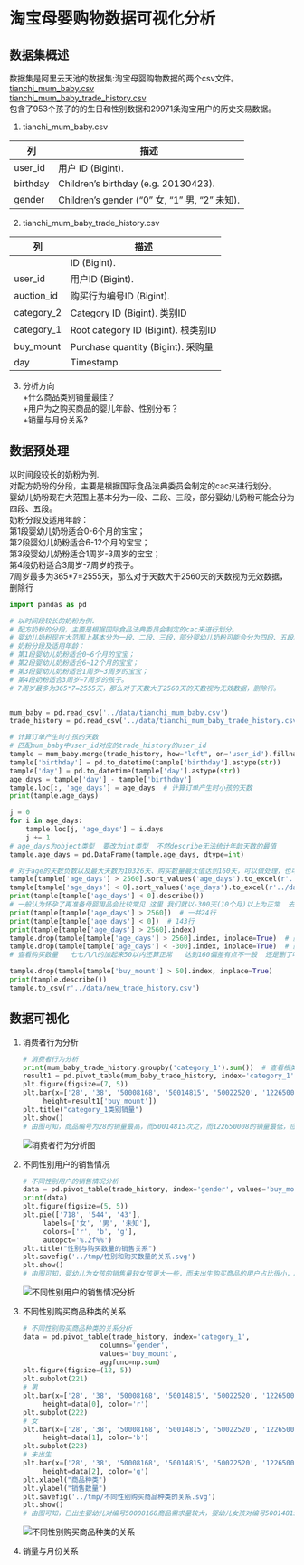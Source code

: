 # 淘宝母婴购物数据可视化分析
## 数据集概述
数据集是阿里云天池的数据集:淘宝母婴购物数据的两个csv文件。  
[tianchi_mum_baby.csv](https://github.com/YukaKazemi/taobao-mum-baby/blob/master/data/tianchi_mum_baby.csv)  
[tianchi_mum_baby_trade_history.csv](https://github.com/YukaKazemi/taobao-mum-baby/blob/master/data/tianchi_mum_baby_trade_history.csv)  
包含了953个孩子的的生日和性别数据和29971条淘宝用户的历史交易数据。   
1. tianchi_mum_baby.csv  

| 列 | 描述 |
| ------ | ------ |  
| user_id | 用户 ID (Bigint). |  
| birthday | Children’s birthday (e.g. 20130423). |  
| gender | Children’s gender (“0” 女, “1” 男, “2” 未知). |  

2. tianchi_mum_baby_trade_history.csv

| 列 | 描述 |
| ------ | ------ |  
|  | ID (Bigint). |  
| user_id | 用户ID (Bigint). |  
| auction_id | 购买行为编号ID (Bigint). |
| category_2 | Category ID (Bigint). 类别ID |
| category_1 | Root category ID (Bigint). 根类别ID |
| buy_mount | Purchase quantity (Bigint). 采购量 |
| day | Timestamp. |    
  
3. 分析方向  
+什么商品类别销量最佳？  
+用户为之购买商品的婴儿年龄、性别分布？  
+销量与月份关系?

## 数据预处理  
以时间段较长的奶粉为例.  
对配方奶粉的分段，主要是根据国际食品法典委员会制定的cac来进行划分。  
婴幼儿奶粉现在大范围上基本分为一段、二段、三段，部分婴幼儿奶粉可能会分为四段、五段。  
奶粉分段及适用年龄：   
第1段婴幼儿奶粉适合0-6个月的宝宝；  
第2段婴幼儿奶粉适合6-12个月的宝宝；  
第3段婴幼儿奶粉适合1周岁-3周岁的宝宝；  
第4段奶粉适合3周岁-7周岁的孩子。  
7周岁最多为365*7=2555天，那么对于天数大于2560天的天数视为无效数据，删除行  
```  python
import pandas as pd

# 以时间段较长的奶粉为例.
# 配方奶粉的分段，主要是根据国际食品法典委员会制定的cac来进行划分。
# 婴幼儿奶粉现在大范围上基本分为一段、二段、三段，部分婴幼儿奶粉可能会分为四段、五段。
# 奶粉分段及适用年龄：
# 第1段婴幼儿奶粉适合0~6个月的宝宝；
# 第2段婴幼儿奶粉适合6~12个月的宝宝；
# 第3段婴幼儿奶粉适合1周岁~3周岁的宝宝；
# 第4段奶粉适合3周岁~7周岁的孩子。
# 7周岁最多为365*7=2555天，那么对于天数大于2560天的天数视为无效数据，删除行。


mum_baby = pd.read_csv('../data/tianchi_mum_baby.csv')
trade_history = pd.read_csv('../data/tianchi_mum_baby_trade_history.csv')

# 计算订单产生时小孩的天数
# 匹配mum_baby中user_id对应的trade_history的user_id
tample = mum_baby.merge(trade_history, how="left", on='user_id').fillna(0)
tample['birthday'] = pd.to_datetime(tample['birthday'].astype(str))
tample['day'] = pd.to_datetime(tample['day'].astype(str))
age_days = tample['day'] - tample['birthday']
tample.loc[:, 'age_days'] = age_days  # 计算订单产生时小孩的天数
print(tample.age_days)

j = 0
for i in age_days:
    tample.loc[j, 'age_days'] = i.days
    j += 1
# age_days为object类型  要改为int类型  不然describe无法统计年龄天数的最值
tample.age_days = pd.DataFrame(tample.age_days, dtype=int)

# 对于age的天数负数以及最大天数为10326天、购买数量最大值达到160天，可以做处理，也可以认为是正常数据不做处理
tample[tample['age_days'] > 2560].sort_values('age_days').to_excel(r'../data\age_days_gt7year.xlsx')
tample[tample['age_days'] < 0].sort_values('age_days').to_excel(r'../data/age_days_lt0year.xlsx')
print(tample[tample['age_days'] < 0].describe())
# 一般认为怀孕了再准备母婴用品会比较常见 这里 我们就以-300天(10个月)以上为正常  去掉低于-300天的购买数据
print(tample[tample['age_days'] > 2560])  # 一共24行
print(tample[tample['age_days'] < 0])  # 143行
print(tample[tample['age_days'] > 2560].index)
tample.drop(tample[tample['age_days'] > 2560].index, inplace=True)  # 删除大于2560天的行 在原始对象上修改
tample.drop(tample[tample['age_days'] < -300].index, inplace=True)  # 删除低于-300天的行
# 查看购买数量   七七八八的加起来50以内还算正常   达到160偏差有点不一般  还是删了吧

tample.drop(tample[tample['buy_mount'] > 50].index, inplace=True)
print(tample.describe())
tample.to_csv(r'../data/new_trade_history.csv')

```
## 数据可视化   
1. 消费者行为分析
   ``` python
   # 消费者行为分析
   print(mum_baby_trade_history.groupby('category_1').sum())  # 查看根类别category_1 #[6 rows x 7 columns]
   result1 = pd.pivot_table(mum_baby_trade_history, index='category_1', values='buy_mount', aggfunc=np.sum)
   plt.figure(figsize=(7, 5))
   plt.bar(x=['28', '38', '50008168', '50014815', '50022520', '122650008'],
        height=result1['buy_mount'])
   plt.title("category_1类别销量")
   plt.show()
   # 由图可知，商品编号为28的销量最高，而50014815次之，而122650008的销量最低，应对此现状提高或减少生产量或者加大宣传力度。
   
   ```

   ![消费者行为分析图](https://raw.githubusercontent.com/YukaKazemi/taobao-mum-baby/cb8b7eeafcb952a93efe45843f5d3a381bd69e3d/tmp/%E6%B6%88%E8%B4%B9%E8%80%85%E8%A1%8C%E4%B8%BA%E5%88%86%E6%9E%90.svg)
2. 不同性别用户的销售情况
   ``` python
   # 不同性别用户的销售情况分析
   data = pd.pivot_table(trade_history, index='gender', values='buy_mount', aggfunc=np.sum)
   print(data)
   plt.figure(figsize=(5, 5))
   plt.pie(['718', '544', '43'],
        labels=['女', '男', '未知'],
        colors=['r', 'b', 'g'],
        autopct='%.2f%%')
   plt.title("性别与购买数量的销售关系")
   plt.savefig('../tmp/性别和购买数量的关系.svg')
   plt.show()
   # 由图可知，婴幼儿为女孩的销售量较女孩更大一些，而未出生购买商品的用户占比很小，所以应该加大用户家婴幼儿是女孩的推广力度以及产品制造。
   ```

   ![不同性别用户的销售情况分析](https://raw.githubusercontent.com/YukaKazemi/taobao-mum-baby/836c1644490ea6d0cce8b3febc852be88ba5415e/tmp/%E6%80%A7%E5%88%AB%E5%92%8C%E8%B4%AD%E4%B9%B0%E6%95%B0%E9%87%8F%E7%9A%84%E5%85%B3%E7%B3%BB.svg)  
   
4. 不同性别购买商品种类的关系
   ``` python
   # 不同性别购买商品种类的关系分析
   data = pd.pivot_table(trade_history, index='category_1',
                      columns='gender',
                      values='buy_mount',
                      aggfunc=np.sum)
   plt.figure(figsize=(12, 5))
   plt.subplot(221)
   # 男
   plt.bar(x=['28', '38', '50008168', '50014815', '50022520', '122650008'],
        height=data[0], color='r')
   plt.subplot(222)
   # 女
   plt.bar(x=['28', '38', '50008168', '50014815', '50022520', '122650008'],
        height=data[1], color='b')
   plt.subplot(223)
   # 未出生
   plt.bar(x=['28', '38', '50008168', '50014815', '50022520', '122650008'],
        height=data[2], color='g')
   plt.xlabel("商品种类")
   plt.ylabel("销售数量")
   plt.savefig('../tmp/不同性别购买商品种类的关系.svg')
   plt.show()
   # 由图可知，已出生婴幼儿对编号50008168商品需求量较大，婴幼儿女孩对编号50014815需求量高于男孩，，而未出生购买50014815最高其他商品需求偏低，应对此现状提高或减少生产量或者加大宣传力度。
   ```

    ![不同性别购买商品种类的关系](https://raw.githubusercontent.com/YukaKazemi/taobao-mum-baby/131e6a329b1a47ccc0f401d9a467d525c5f26ab6/tmp/%E4%B8%8D%E5%90%8C%E6%80%A7%E5%88%AB%E8%B4%AD%E4%B9%B0%E5%95%86%E5%93%81%E7%A7%8D%E7%B1%BB%E7%9A%84%E5%85%B3%E7%B3%BB.svg)  
   
6. 销量与月份关系  
